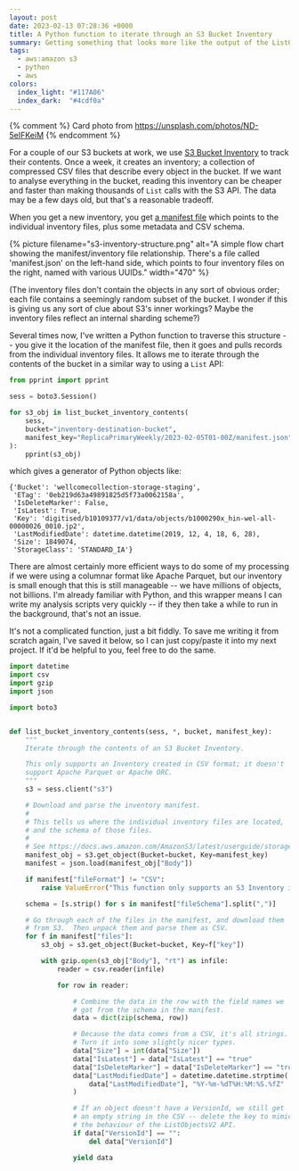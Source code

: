 ```yaml
---
layout: post
date: 2023-02-13 07:28:36 +0000
title: A Python function to iterate through an S3 Bucket Inventory
summary: Getting something that looks more like the output of the ListObjectsV2 API.
tags:
  - aws:amazon s3
  - python
  - aws
colors:
  index_light: "#117A06"
  index_dark:  "#4cdf0a"
---
```


{% comment %}
  Card photo from https://unsplash.com/photos/ND-5eIFKeiM
{% endcomment %}

For a couple of our S3 buckets at work, we use [S3 Bucket Inventory][awsdocs] to track their contents.
Once a week, it creates an inventory; a collection of compressed CSV files that describe every object in the bucket.
If we want to analyse everything in the bucket, reading this inventory can be cheaper and faster than making thousands of `List` calls with the S3 API.
The data may be a few days old, but that's a reasonable tradeoff.

When you get a new inventory, you get [a manifest file] which points to the individual inventory files, plus some metadata and CSV schema.

{%
  picture
  filename="s3-inventory-structure.png"
  alt="A simple flow chart showing the manifest/inventory file relationship. There's a file called 'manifest.json' on the left-hand side, which points to four inventory files on the right, named with various UUIDs."
  width="470"
%}

(The inventory files don't contain the objects in any sort of obvious order; each file contains a seemingly random subset of the bucket.
I wonder if this is giving us any sort of clue about S3's inner workings?
Maybe the inventory files reflect an internal sharding scheme?)

[awsdocs]: https://docs.aws.amazon.com/AmazonS3/latest/userguide/storage-inventory.html
[a manifest file]: https://docs.aws.amazon.com/AmazonS3/latest/userguide/storage-inventory-location.html#storage-inventory-location-manifest



Several times now, I've written a Python function to traverse this structure -- you give it the location of the manifest file, then it goes and pulls records from the individual inventory files.
It allows me to iterate through the contents of the bucket in a similar way to using a `List` API:

```python
from pprint import pprint

sess = boto3.Session()

for s3_obj in list_bucket_inventory_contents(
    sess,
    bucket="inventory-destination-bucket",
    manifest_key="ReplicaPrimaryWeekly/2023-02-05T01-00Z/manifest.json",
):
    pprint(s3_obj)
```

which gives a generator of Python objects like:

```
{'Bucket': 'wellcomecollection-storage-staging',
 'ETag': '0eb219d63a49891825d5f73a0062158a',
 'IsDeleteMarker': False,
 'IsLatest': True,
 'Key': 'digitised/b10109377/v1/data/objects/b1000290x_hin-wel-all-00000026_0010.jp2',
 'LastModifiedDate': datetime.datetime(2019, 12, 4, 18, 6, 28),
 'Size': 1849074,
 'StorageClass': 'STANDARD_IA'}
```

There are almost certainly more efficient ways to do some of my processing if we were using a columnar format like Apache Parquet, but our inventory is small enough that this is still manageable -- we have millions of objects, not billions.
I'm already familiar with Python, and this wrapper means I can write my analysis scripts very quickly -- if they then take a while to run in the background, that's not an issue.

It's not a complicated function, just a bit fiddly.
To save me writing it from scratch again, I've saved it below, so I can just copy/paste it into my next project.
If it'd be helpful to you, feel free to do the same.

```python
import datetime
import csv
import gzip
import json

import boto3


def list_bucket_inventory_contents(sess, *, bucket, manifest_key):
    """
    Iterate through the contents of an S3 Bucket Inventory.

    This only supports an Inventory created in CSV format; it doesn't
    support Apache Parquet or Apache ORC.
    """
    s3 = sess.client("s3")

    # Download and parse the inventory manifest.
    #
    # This tells us where the individual inventory files are located,
    # and the schema of those files.
    #
    # See https://docs.aws.amazon.com/AmazonS3/latest/userguide/storage-inventory-location.html#storage-inventory-location-manifest
    manifest_obj = s3.get_object(Bucket=bucket, Key=manifest_key)
    manifest = json.load(manifest_obj["Body"])

    if manifest["fileFormat"] != "CSV":
        raise ValueError("This function only supports an S3 Inventory in CSV format")

    schema = [s.strip() for s in manifest["fileSchema"].split(",")]

    # Go through each of the files in the manifest, and download them
    # from S3.  Then unpack them and parse them as CSV.
    for f in manifest["files"]:
        s3_obj = s3.get_object(Bucket=bucket, Key=f["key"])

        with gzip.open(s3_obj["Body"], "rt") as infile:
            reader = csv.reader(infile)

            for row in reader:

                # Combine the data in the row with the field names we
                # got from the schema in the manifest.
                data = dict(zip(schema, row))

                # Because the data comes from a CSV, it's all strings.
                # Turn it into some slightly nicer types.
                data["Size"] = int(data["Size"])
                data["IsLatest"] = data["IsLatest"] == "true"
                data["IsDeleteMarker"] = data["IsDeleteMarker"] == "true"
                data["LastModifiedDate"] = datetime.datetime.strptime(
                    data["LastModifiedDate"], "%Y-%m-%dT%H:%M:%S.%fZ"
                )

                # If an object doesn't have a VersionId, we still get
                # an empty string in the CSV -- delete the key to mimic
                # the behaviour of the ListObjectsV2 API.
                if data["VersionId"] == "":
                    del data["VersionId"]

                yield data
```
